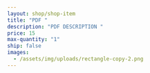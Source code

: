 ```yaml
---
layout: shop/shop-item
title: "PDF "
description: "PDF DESCRIPTION "
price: 15
max-quantity: "1"
ship: false
images:
  - /assets/img/uploads/rectangle-copy-2.png
---
```

